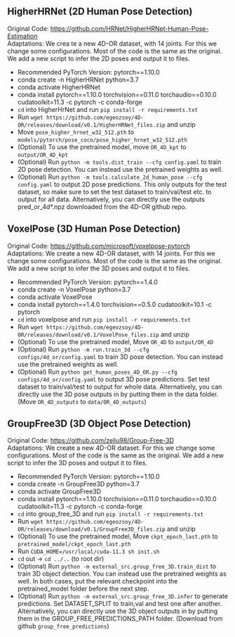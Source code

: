 ## HigherHRNet (2D Human Pose Detection)

Original Code: https://github.com/HRNet/HigherHRNet-Human-Pose-Estimation  
Adaptations: We crea te a new 4D-OR dataset, with 14 joints. For this we change some configurations. Most of the code is the same as the original. We add a new
script to infer the 2D poses and output it to files.

- Recommended PyTorch Version: pytorch==1.10.0
- conda create -n HigherHRNet python=3.7
- conda activate HigherHRNet
- conda install pytorch==1.10.0 torchvision==0.11.0 torchaudio==0.10.0 cudatoolkit=11.3 -c pytorch -c conda-forge
- `cd` into HigherHrNet and run `pip install -r requirements.txt`
- Run `wget https://github.com/egeozsoy/4D-OR/releases/download/v0.1/HigherHRNet_files.zip` and unzip
- Move `pose_higher_hrnet_w32_512.pth` to `models/pytorch/pose_coco/pose_higher_hrnet_w32_512.pth`
- (Optional) To use the pretrained model, move `OR_4D_kpt` to `output/OR_4D_kpt`
- (Optional) Run `python -m tools.dist_train --cfg config.yaml` to train 2D pose detection. You can instead use the pretrained weights as well.
- (Optional) Run `python -m tools.calculate_2d_human_pose --cfg config.yaml` to output 2D pose predictions. This only outputs for
  the test dataset, so make sure to set the test dataset to train/val/test etc. to output for all data. Alternatively, you can directly use the outputs
  pred_or_4d*.npz downloaded from the 4D-OR github repo.

## VoxelPose (3D Human Pose Detection)

Original Code: https://github.com/microsoft/voxelpose-pytorch  
Adaptations: We create a new 4D-OR dataset, with 14 joints. For this we change some configurations. Most of the code is the same as the original. We add a new
script to infer the 3D poses and output it to files.

- Recommended PyTorch Version: pytorch==1.4.0
- conda create -n VoxelPose python=3.7
- conda activate VoxelPose
- conda install pytorch==1.4.0 torchvision==0.5.0 cudatoolkit=10.1 -c pytorch
- `cd` into voxelpose and run `pip install -r requirements.txt`
- Run `wget https://github.com/egeozsoy/4D-OR/releases/download/v0.1/VoxelPose_files.zip` and unzip
- (Optional) To use the pretrained model, Move `OR_4D` to `output/OR_4D`
- (Optional) Run `python -m run.train_3d --cfg configs/4d_or/config.yaml` to train 3D pose detection. You can instead use the pretrained weights as well.
- (Optional) Run `python get_human_poses_4D_OR.py --cfg configs/4d_or/config.yaml` to output 3D pose predictions. Set test dataset to train/val/test to output
  for
  whole data. Alternatively, you can directly use the 3D pose outputs in by putting them in the data folder. (Move `OR_4D_outputs` to `data/OR_4D_outputs`)

## GroupFree3D (3D Object Pose Detection)

Original Code: https://github.com/zeliu98/Group-Free-3D  
Adaptations: We create a new 4D-OR dataset. For this we change some configurations. Most of the code is the same as the original. We add a new script to infer
the 3D poses and output it to files.

- Recommended PyTorch Version: pytorch==1.10.0
- conda create -n GroupFree3D python=3.7
- conda activate GroupFree3D
- conda install pytorch==1.10.0 torchvision==0.11.0 torchaudio==0.10.0 cudatoolkit=11.3 -c pytorch -c conda-forge
- `cd` into group_free_3D and run `pip install -r requirements.txt`
- Run `wget https://github.com/egeozsoy/4D-OR/releases/download/v0.1/GroupFree3D_files.zip` and unzip
- (Optional) To use the pretrained model, Move `ckpt_epoch_last.pth` to `pretrained_model/ckpt_epoch_last.pth`
- Run `CUDA_HOME=/usr/local/cuda-11.3 sh init.sh`
- `cd` out -> `cd ../..` (to root dir)
- (Optional) Run `python -m external_src.group_free_3D.train_dist` to train 3D object detection. You can instead use the pretrained weights as well. In both
  cases, put the relevant checkpoint into the pretrained_model folder before the next step.
- (Optional) Run `python -m external_src.group_free_3D.infer` to generate predictions. Set DATASET_SPLIT to train,val and test one after another. Alternatively,
  you can directly use the 3D object outputs in by putting them in the GROUP_FREE_PREDICTIONS_PATH folder. (Download from github `group_free_predictions`)
